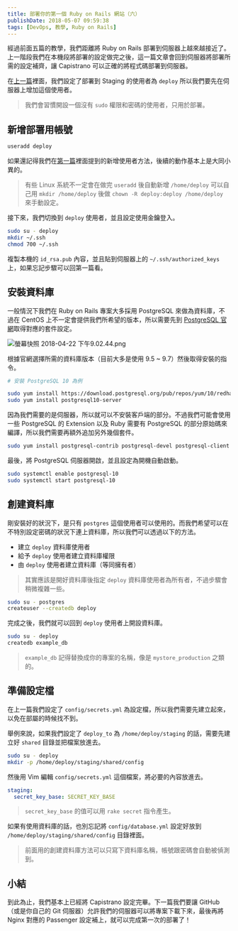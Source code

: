 ```yaml
---
title: 部署你的第一個 Ruby on Rails 網站（六）
publishDate: 2018-05-07 09:59:38
tags: [DevOps, 教學, Ruby on Rails]
---
```


經過前面五篇的教學，我們距離將 Ruby on Rails 部署到伺服器上越來越接近了。上一階段我們在本機段將部署的設定做完之後，這一篇文章會回到伺服器將部署所需的設定補齊，讓 Capistrano 可以正確的將程式碼部署到伺服器。

<!--more-->

在[上一篇](https://blog.frost.tw/posts/2018/04/15/Getting-started-deploy-your-Ruby-on-Rails-Part-5/)裡面，我們設定了部署到 Staging 的使用者為 `deploy` 所以我們要先在伺服器上增加這個使用者。

> 我們會習慣開設一個沒有 `sudo` 權限和密碼的使用者，只用於部署。

## 新增部署用帳號

```bash
useradd deploy
```

如果還記得我們在[第一篇](https://blog.frost.tw/posts/2018/03/20/Getting-started-deploy-your-Ruby-on-Rails-Part-1/)裡面提到的新增使用者方法，後續的動作基本上是大同小異的。

> 有些 Linux 系統不一定會在做完 `useradd` 後自動新增 `/home/deploy` 可以自己用 `mkdir /home/deploy` 後做 `chown -R deploy:deploy /home/deploy` 來手動設定。

接下來，我們切換到 `deploy` 使用者，並且設定使用金鑰登入。

```bash
sudo su - deploy
mkdir ~/.ssh
chmod 700 ~/.ssh
```

複製本機的 `id_rsa.pub` 內容，並且貼到伺服器上的 `~/.ssh/authorized_keys` 上，如果忘記步驟可以回第一篇看。


## 安裝資料庫

一般情況下我們在 Ruby on Rails 專案大多採用 PostgreSQL 來做為資料庫，不過在 CentOS 上不一定會提供我們所希望的版本，所以需要先到 [PostgreSQL 官網](https://www.postgresql.org/download/linux/redhat/)取得對應的套件設定。

![螢幕快照 2018-04-22 下午9.02.44.png](https://blog.frost.tw/images/2018-05-07-getting-started-deploy-your-ruby-on-rails-part-6/947E30127205650F228B211EF7CFBE67.png)

根據官網選擇所需的資料庫版本（目前大多是使用 9.5 ~ 9.7）然後取得安裝的指令。

```bash
# 安裝 PostgreSQL 10 為例

sudo yum install https://download.postgresql.org/pub/repos/yum/10/redhat/rhel-7-x86_64/pgdg-centos10-10-2.noarch.rpm
sudo yum install postgresql10-server
```

因為我們需要的是伺服器，所以就可以不安裝客戶端的部分。不過我們可能會使用一些 PostgreSQL 的 Extension 以及 Ruby 需要有 PostgreSQL 的部分原始碼來編譯，所以我們需要再額外追加另外幾個套件。

```bash
sudo yum install postgresql-contrib postgresql-devel postgresql-client
```

最後，將 PostgreSQL 伺服器開啟，並且設定為開機自動啟動。

```bash
sudo systemctl enable postgresql-10
sudo systemctl start postgresql-10
```

## 創建資料庫

剛安裝好的狀況下，是只有 `postgres` 這個使用者可以使用的。而我們希望可以在不特別設定密碼的狀況下連上資料庫，所以我們可以透過以下的方法。

* 建立 `deploy` 資料庫使用者
* 給予 `deploy` 使用者建立資料庫權限
* 由 `deploy` 使用者建立資料庫（等同擁有者）

> 其實應該是開好資料庫後指定 `deploy` 資料庫使用者為所有者，不過步驟會稍微複雜一些。

```bash
sudo su - postgres
createuser --createdb deploy
```

完成之後，我們就可以回到 `deploy` 使用者上開設資料庫。

```bash
sudo su - deploy
createdb example_db
```

> `example_db` 記得替換成你的專案的名稱，像是 `mystore_production` 之類的。

##  準備設定檔

在上一篇我們設定了 `config/secrets.yml` 為設定檔，所以我們需要先建立起來，以免在部屬的時候找不到。

舉例來說，如果我們設定了 `deploy_to` 為  `/home/deploy/staging` 的話，需要先建立好 `shared` 目錄並把檔案放進去。

```bash
sudo su - deploy
mkdir -p /home/deploy/staging/shared/config
```

然後用 Vim 編輯 `config/secrets.yml` 這個檔案，將必要的內容放進去。

```yaml
staging:
  secret_key_base: SECRET_KEY_BASE
```

> `secret_key_base` 的值可以用 `rake secret` 指令產生。

如果有使用資料庫的話，也別忘記將 `config/database.yml` 設定好放到 `/home/deploy/staging/shared/config` 目錄裡面。

> 前面用的創建資料庫方法可以只寫下資料庫名稱，帳號跟密碼會自動被偵測到。

## 小結

到此為止，我們基本上已經將 Capistrano 設定完畢。下一篇我們要讓 GitHub （或是你自己的 Git 伺服器）允許我們的伺服器可以將專案下載下來，最後再將 Nginx 對應的 Passenger 設定補上，就可以完成第一次的部署了！
